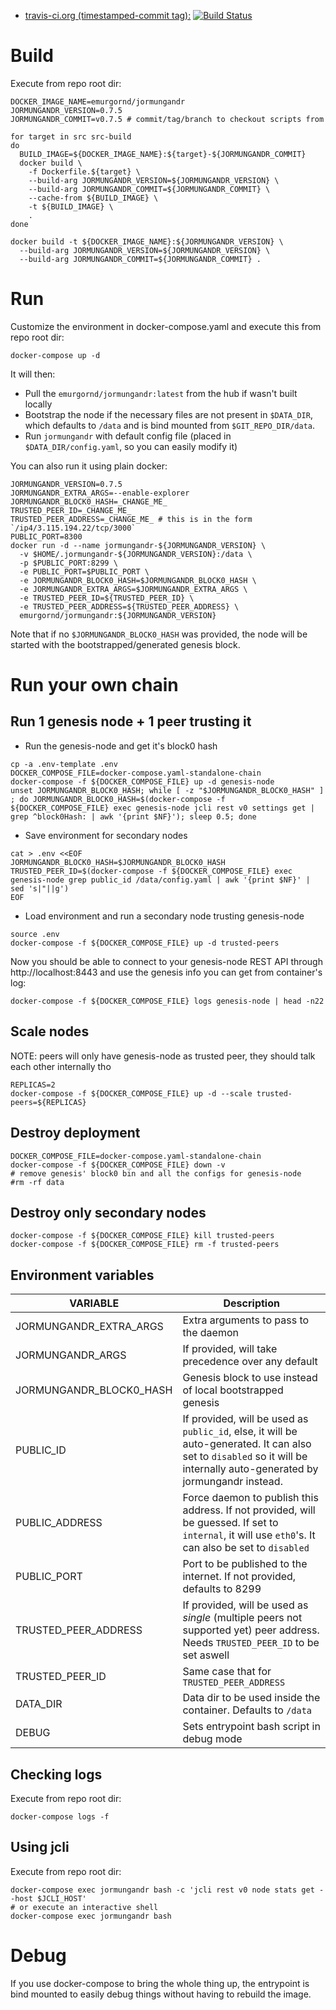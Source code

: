 * [travis-ci.org (timestamped-commit tag):](https://hub.docker.com/r/emurgornd/jormungandr/) [![Build Status](https://travis-ci.com/Emurgo/docker-jormungandr.svg?branch=master)](https://travis-ci.com/Emurgo/docker-jormungandr)

# Build

Execute from repo root dir:

```
DOCKER_IMAGE_NAME=emurgornd/jormungandr
JORMUNGANDR_VERSION=0.7.5
JORMUNGANDR_COMMIT=v0.7.5 # commit/tag/branch to checkout scripts from

for target in src src-build
do
  BUILD_IMAGE=${DOCKER_IMAGE_NAME}:${target}-${JORMUNGANDR_COMMIT}
  docker build \
    -f Dockerfile.${target} \
    --build-arg JORMUNGANDR_VERSION=${JORMUNGANDR_VERSION} \
    --build-arg JORMUNGANDR_COMMIT=${JORMUNGANDR_COMMIT} \
    --cache-from ${BUILD_IMAGE} \
    -t ${BUILD_IMAGE} \
    .
done

docker build -t ${DOCKER_IMAGE_NAME}:${JORMUNGANDR_VERSION} \
  --build-arg JORMUNGANDR_VERSION=${JORMUNGANDR_VERSION} \
  --build-arg JORMUNGANDR_COMMIT=${JORMUNGANDR_COMMIT} .
```

# Run

Customize the environment in docker-compose.yaml and execute this from repo root dir:

```
docker-compose up -d
```
It will then:
* Pull the `emurgornd/jormungandr:latest` from the hub if wasn't built locally
* Bootstrap the node if the necessary files are not present in `$DATA_DIR`, which defaults to `/data` and is bind mounted from `$GIT_REPO_DIR/data`.
* Run `jormungandr` with default config file (placed in `$DATA_DIR/config.yaml`, so you can easily modify it)


You can also run it using plain docker:
```
JORMUNGANDR_VERSION=0.7.5
JORMUNGANDR_EXTRA_ARGS=--enable-explorer
JORMUNGANDR_BLOCK0_HASH=_CHANGE_ME_
TRUSTED_PEER_ID=_CHANGE_ME_
TRUSTED_PEER_ADDRESS=_CHANGE_ME_ # this is in the form `/ip4/3.115.194.22/tcp/3000`
PUBLIC_PORT=8300
docker run -d --name jormungandr-${JORMUNGANDR_VERSION} \
  -v $HOME/.jormungandr-${JORMUNGANDR_VERSION}:/data \
  -p $PUBLIC_PORT:8299 \
  -e PUBLIC_PORT=$PUBLIC_PORT \
  -e JORMUNGANDR_BLOCK0_HASH=$JORMUNGANDR_BLOCK0_HASH \
  -e JORMUNGANDR_EXTRA_ARGS=$JORMUNGANDR_EXTRA_ARGS \
  -e TRUSTED_PEER_ID=${TRUSTED_PEER_ID} \
  -e TRUSTED_PEER_ADDRESS=${TRUSTED_PEER_ADDRESS} \
  emurgornd/jormungandr:${JORMUNGANDR_VERSION}
```

Note that if no `$JORMUNGANDR_BLOCK0_HASH` was provided, the node will be started with the bootstrapped/generated genesis block.

# Run your own chain

## Run 1 genesis node + 1 peer trusting it

* Run the genesis-node and get it's block0 hash
```
cp -a .env-template .env
DOCKER_COMPOSE_FILE=docker-compose.yaml-standalone-chain
docker-compose -f ${DOCKER_COMPOSE_FILE} up -d genesis-node
unset JORMUNGANDR_BLOCK0_HASH; while [ -z "$JORMUNGANDR_BLOCK0_HASH" ] ; do JORMUNGANDR_BLOCK0_HASH=$(docker-compose -f ${DOCKER_COMPOSE_FILE} exec genesis-node jcli rest v0 settings get | grep ^block0Hash: | awk '{print $NF}'); sleep 0.5; done
```
* Save environment for secondary nodes
```
cat > .env <<EOF
JORMUNGANDR_BLOCK0_HASH=$JORMUNGANDR_BLOCK0_HASH
TRUSTED_PEER_ID=$(docker-compose -f ${DOCKER_COMPOSE_FILE} exec genesis-node grep public_id /data/config.yaml | awk '{print $NF}' | sed 's|"||g')
EOF
```
* Load environment and run a secondary node trusting genesis-node
```
source .env
docker-compose -f ${DOCKER_COMPOSE_FILE} up -d trusted-peers
```

Now you should be able to connect to your genesis-node REST API through http://localhost:8443 and use the genesis info you can get from container's log:
```
docker-compose -f ${DOCKER_COMPOSE_FILE} logs genesis-node | head -n22
```

## Scale nodes

NOTE: peers will only have genesis-node as trusted peer, they should talk each other internally tho
```
REPLICAS=2
docker-compose -f ${DOCKER_COMPOSE_FILE} up -d --scale trusted-peers=${REPLICAS}
```

## Destroy deployment
```
DOCKER_COMPOSE_FILE=docker-compose.yaml-standalone-chain
docker-compose -f ${DOCKER_COMPOSE_FILE} down -v
# remove genesis' block0 bin and all the configs for genesis-node
#rm -rf data
```

## Destroy only secondary nodes
```
docker-compose -f ${DOCKER_COMPOSE_FILE} kill trusted-peers
docker-compose -f ${DOCKER_COMPOSE_FILE} rm -f trusted-peers
```

## Environment variables

| VARIABLE                   | Description                                                                  |
| -------------------------- | ---------------------------------------------------------------------------- |
| JORMUNGANDR_EXTRA_ARGS     | Extra arguments to pass to the daemon                                        |
| JORMUNGANDR_ARGS           | If provided, will take precedence over any default                           |
| JORMUNGANDR_BLOCK0_HASH    | Genesis block to use instead of local bootstrapped genesis                   |
| PUBLIC_ID                  | If provided, will be used as `public_id`, else, it will be auto-generated. It can also set to `disabled` so it will be internally auto-generated by jormungandr instead.   |
| PUBLIC_ADDRESS             | Force daemon to publish this address. If not provided, will be guessed. If set to `internal`, it will use `eth0`'s. It can also be set to `disabled` |
| PUBLIC_PORT                | Port to be published to the internet. If not provided, defaults to 8299      |
| TRUSTED_PEER_ADDRESS       | If provided, will be used as *single* (multiple peers not supported yet) peer address. Needs `TRUSTED_PEER_ID` to be set aswell |
| TRUSTED_PEER_ID            | Same case that for `TRUSTED_PEER_ADDRESS`                                    |
| DATA_DIR                   | Data dir to be used inside the container. Defaults to `/data`                |
| DEBUG                      | Sets entrypoint bash script in debug mode                                    |

## Checking logs

Execute from repo root dir:

```
docker-compose logs -f
```

## Using jcli

Execute from repo root dir:
```
docker-compose exec jormungandr bash -c 'jcli rest v0 node stats get --host $JCLI_HOST'
# or execute an interactive shell
docker-compose exec jormungandr bash
```

# Debug

If you use docker-compose to bring the whole thing up, the entrypoint is bind mounted to easily debug things without having to rebuild the image.
